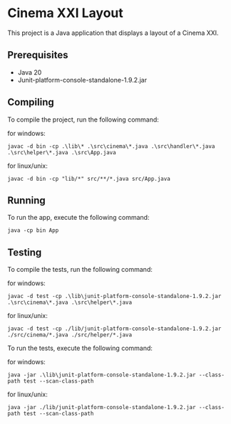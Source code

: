 # Cinema XXI Layout

This project is a Java application that displays a layout of a Cinema XXI.

## Prerequisites

- Java 20
- Junit-platform-console-standalone-1.9.2.jar

## Compiling

To compile the project, run the following command:

for windows:

```
javac -d bin -cp .\lib\* .\src\cinema\*.java .\src\handler\*.java .\src\helper\*.java .\src\App.java
```

for linux/unix:

```
javac -d bin -cp "lib/*" src/**/*.java src/App.java
```

## Running

To run the app, execute the following command:

```
java -cp bin App
```

## Testing

To compile the tests, run the following command:

for windows:

```
javac -d test -cp .\lib\junit-platform-console-standalone-1.9.2.jar .\src\cinema\*.java .\src\helper\*.java
```

for linux/unix:

```
javac -d test -cp ./lib/junit-platform-console-standalone-1.9.2.jar ./src/cinema/*.java ./src/helper/*.java
```

To run the tests, execute the following command:

for windows:

```
java -jar .\lib\junit-platform-console-standalone-1.9.2.jar --class-path test --scan-class-path
```

for linux/unix:

```
java -jar ./lib/junit-platform-console-standalone-1.9.2.jar --class-path test --scan-class-path
```
